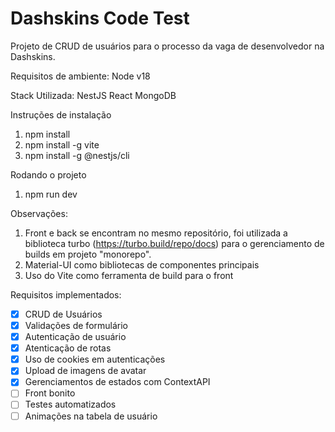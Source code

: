 # Dashskins Code Test
Projeto de CRUD de usuários para o processo da vaga de desenvolvedor na Dashskins.

Requisitos de ambiente: 
Node v18

Stack Utilizada: 
NestJS
React
MongoDB

Instruções de instalação 
1. npm install
2. npm install -g vite
3. npm install -g @nestjs/cli

Rodando o projeto 
1. npm run dev

Observações: 
1. Front e back se encontram no mesmo repositório, foi utilizada a biblioteca turbo (https://turbo.build/repo/docs) para o gerenciamento de builds em projeto "monorepo".
2. Material-UI como bibliotecas de componentes principais 
3. Uso do Vite como ferramenta de build para o front

Requisitos implementados:
- [x] CRUD de Usuários
- [x] Validações de formulário
- [x] Autenticação de usuário
- [x] Atenticação de rotas
- [x] Uso de cookies em autenticações
- [x] Upload de imagens de avatar
- [x] Gerenciamentos de estados com ContextAPI
- [ ] Front bonito
- [ ] Testes automatizados
- [ ] Animações na tabela de usuário

